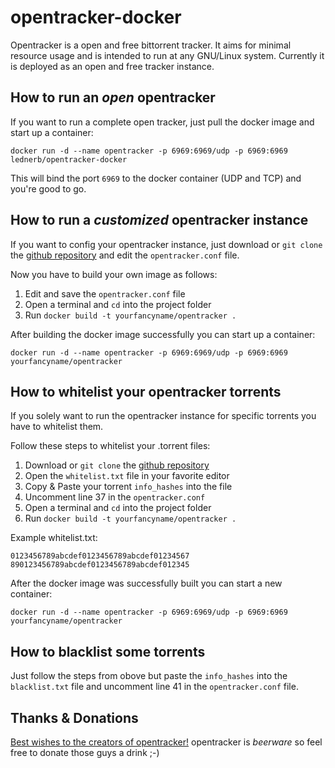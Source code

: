 # opentracker-docker 

Opentracker is a open and free bittorrent tracker. It aims for minimal resource usage and is intended to run at any GNU/Linux system. Currently it is deployed as an open and free tracker instance.

## How to run an _open_ opentracker
If you want to run a complete open tracker, just pull the docker image and start up a container:

`docker run -d --name opentracker -p 6969:6969/udp -p 6969:6969 lednerb/opentracker-docker`

This will bind the port `6969` to the docker container (UDP and TCP) and you're good to go.


## How to run a _customized_ opentracker instance

If you want to config your opentracker instance, just download or `git clone` the [github repository](https://github.com/Lednerb/opentracker-docker/) and edit the `opentracker.conf` file.

Now you have to build your own image as follows:
 1. Edit and save the `opentracker.conf` file
 2. Open a terminal and `cd` into the project folder
 3. Run `docker build -t yourfancyname/opentracker .`

After building the docker image successfully you can start up a container:

`docker run -d --name opentracker -p 6969:6969/udp -p 6969:6969 yourfancyname/opentracker`


## How to whitelist your opentracker torrents
If you solely want to run the opentracker instance for specific torrents you have to whitelist them.

Follow these steps to whitelist your .torrent files:
 1. Download or `git clone` the [github repository](https://github.com/Lednerb/opentracker-docker/)
 2. Open the `whitelist.txt` file in your favorite editor
 3. Copy & Paste your torrent `info_hashes` into the file
 4. Uncomment line 37 in the `opentracker.conf`
 5. Open a terminal and `cd` into the project folder
 6. Run `docker build -t yourfancyname/opentracker .`
 
Example whitelist.txt:
```
0123456789abcdef0123456789abcdef01234567
890123456789abcdef0123456789abcdef012345
```

After the docker image was successfully built you can start a new container:

`docker run -d --name opentracker -p 6969:6969/udp -p 6969:6969 yourfancyname/opentracker`

## How to blacklist some torrents
Just follow the steps from obove but paste the `info_hashes` into the `blacklist.txt` file and uncomment line 41 in the `opentracker.conf` file.

## Thanks & Donations
[Best wishes to the creators of opentracker!](http://erdgeist.org/arts/software/opentracker/)
opentracker is _beerware_ so feel free to donate those guys a drink ;-)
